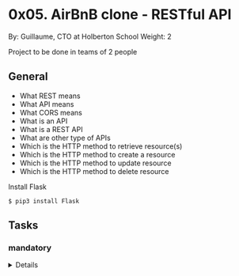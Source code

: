 # 0x05. AirBnB clone - RESTful API
By: Guillaume, CTO at Holberton School
Weight: 2
 
Project to be done in teams of 2 people

## General
- What REST means
- What API means
- What CORS means
- What is an API
- What is a REST API
- What are other type of APIs
- Which is the HTTP method to retrieve resource(s)
- Which is the HTTP method to create a resource
- Which is the HTTP method to update resource
- Which is the HTTP method to delete resource

Install Flask

    $ pip3 install Flask

## Tasks
### mandatory
<details>
### 0. Restart from scratch!
<details>
 
No no no! We are already too far in the project to restart everything.
 
But once again, let’s work on a new codebase.
 
For this project you will fork this [codebase](https://github.com/alexaorrico/AirBnB_clone_v2):
 
- Update the repository name to AirBnB_clone_v3
- Update the README.md:
    - Add yourself as an author of the project
    - Add new information about your new contribution
    - Make it better!
- If you’re the owner of this codebase, create a new repository called AirBnB_clone_v3 and copy over all files from AirBnB_clone_v2

</details>

### 1. Never fail!

<details>
 
At Holberton, we have a lot of tests, and they all pass! Just for the Intranet itself, there are:
- 5,213 assertions (as of 08/20/2018)
- 13,061 assertions (as of 01/25/2021)

The following requirements must be met for your project:

all current tests must pass (don’t delete them…)
add new tests as much as you can (tests are mandatory for some tasks)

    guillaume@ubuntu:~/AirBnB_v3$ python3 -m unittest discover tests 2>&1 | tail -1
    OK
    guillaume@ubuntu:~/AirBnB_v3$ HBNB_ENV=test HBNB_MYSQL_USER=hbnb_test HBNB_MYSQL_PWD=hbnb_test_pwd HBNB_MYSQL_HOST=localhost HBNB_MYSQL_DB=hbnb_test_db HBNB_TYPE_STORAGE=db python3 -m unittest discover tests 2>&1 /dev/null | tail -n 1
    OK
    guillaume@ubuntu:~/AirBnB_v3$ 

 </details>
 
### 2. Improve storage
<details>
Update DBStorage and FileStorage, adding two new methods. All changes should be done in the branch storage_get_count:

A method to retrieve one object:

- Prototype: def get(self, cls, id):
    - cls: class
    - id: string representing the object ID
- Returns the object based on the class and its ID, or None if not found

A method to count the number of objects in storage:

- Prototype: def count(self, cls=None):
    - cls: class (optional)
- Returns the number of objects in storage matching the given class. If no class is passed, returns the count of all objects in storage.

Don’t forget to add new tests for these 2 methods on each storage engine.

    guillaume@ubuntu:~/AirBnB_v3$ cat test_get_count.py
    #!/usr/bin/python3
    """ Test .get() and .count() methods
    """
    from models import storage
    from models.state import State

    print("All objects: {}".format(storage.count()))
    print("State objects: {}".format(storage.count(State)))

    first_state_id = list(storage.all(State).values())[0].id
    print("First state: {}".format(storage.get(State, first_state_id)))

    guillaume@ubuntu:~/AirBnB_v3$
    guillaume@ubuntu:~/AirBnB_v3$ HBNB_MYSQL_USER=hbnb_dev HBNB_MYSQL_PWD=hbnb_dev_pwd HBNB_MYSQL_HOST=localhost HBNB_MYSQL_DB=hbnb_dev_db HBNB_TYPE_STORAGE=db ./test_get_count.py 
    All objects: 1013
    State objects: 27
    First state: [State] (f8d21261-3e79-4f5c-829a-99d7452cd73c) {'name': 'Colorado', 'updated_at': datetime.datetime(2017, 3, 25, 2, 17, 6), 'created_at': datetime.datetime(2017, 3, 25, 2, 17, 6), '_sa_instance_state': <sqlalchemy.orm.state.InstanceState object at 0x7fc0103a8e80>, 'id': 'f8d21261-3e79-4f5c-829a-99d7452cd73c'}
    guillaume@ubuntu:~/AirBnB_v3$
    guillaume@ubuntu:~/AirBnB_v3$ ./test_get_count.py 
    All objects: 19
    State objects: 5
    First state: [State] (af14c85b-172f-4474-8a30-d4ec21f9795e) {'updated_at': datetime.datetime(2017, 4, 13, 17, 10, 22, 378824), 'name': 'Arizona', 'id': 'af14c85b-172f-4474-8a30-d4ec21f9795e', 'created_at': datetime.datetime(2017, 4, 13, 17, 10, 22, 378763)}
    guillaume@ubuntu:~/AirBnB_v3$ 
    For this task, you must make a pull request on GitHub.com, and ask at least one of your peer to review and merge it.
  </details>
 
 ### 3. Status of your API
 <details>
  
It’s time to start your API!
  
Your first endpoint (route) will be to return the status of your API:

    guillaume@ubuntu:~/AirBnB_v3$ HBNB_MYSQL_USER=hbnb_dev HBNB_MYSQL_PWD=hbnb_dev_pwd HBNB_MYSQL_HOST=localhost HBNB_MYSQL_DB=hbnb_dev_db HBNB_TYPE_STORAGE=db HBNB_API_HOST=0.0.0.0 HBNB_API_PORT=5000 python3 -m api.v1.app
     * Running on http://0.0.0.0:5000/ (Press CTRL+C to quit)
    ...
In another terminal:

    guillaume@ubuntu:~/AirBnB_v3$ curl -X GET http://0.0.0.0:5000/api/v1/status
    {
      "status": "OK"
    }
    guillaume@ubuntu:~/AirBnB_v3$ 
    guillaume@ubuntu:~/AirBnB_v3$ curl -X GET -s http://0.0.0.0:5000/api/v1/status -vvv 2>&1 | grep Content-Type
    < Content-Type: application/json
    guillaume@ubuntu:~/AirBnB_v3$ 
Magic right? (No need to have a pretty rendered output, it’s a JSON, only the structure is important)

Ok, let starts:

- Create a folder api at the root of the project with an empty file __init__.py
- Create a folder v1 inside api:
    - create an empty file __init__.py
    - create a file app.py:
        - create a variable app, instance of Flask
        - import storage from models
        - import app_views from api.v1.views
        - register the blueprint app_views to your Flask instance app
        - declare a method to handle @app.teardown_appcontext that calls storage.close()
        - inside if __name__ == "__main__":, run your Flask server (variable app) with:
            - host = environment variable HBNB_API_HOST or 0.0.0.0 if not defined
            - port = environment variable HBNB_API_PORT or 5000 if not defined
            - threaded=True
- Create a folder views inside v1:
    - create a file __init__.py:
        - import Blueprint from flask doc
        - create a variable app_views which is an instance of Blueprint (url prefix must be /api/v1)
        - wildcard import of everything in the package api.v1.views.index => PEP8 will complain about it, don’t worry, it’s normal and this file (v1/views/__init__.py) won’t be check.
- create a file index.py
    - import app_views from api.v1.views
    - create a route /status on the object app_views that returns a JSON: "status": "OK" (see example)
 </details>

### 4. Some stats?
<details>
 
Create an endpoint that retrieves the number of each objects by type:

- In api/v1/views/index.py
- Route: /api/v1/stats
- You must use the newly added count() method from storage
  
    guillaume@ubuntu:~/AirBnB_v3$ curl -X GET http://0.0.0.0:5000/api/v1/stats
    {
      "amenities": 47, 
      "cities": 36, 
      "places": 154, 
      "reviews": 718, 
      "states": 27, 
      "users": 31
    }
    guillaume@ubuntu:~/AirBnB_v3$ 

</details>

### 5. Not found
<details>
 
Designers are really creative when they have to design a “404 page”, a “Not found”… 34 brilliantly designed 404 error pages

Today it’s different, because you won’t use HTML and CSS, but JSON!

In api/v1/app.py, create a handler for 404 errors that returns a JSON-formatted 404 status code response. The content should be: "error": "Not found"

    guillaume@ubuntu:~/AirBnB_v3$ curl -X GET http://0.0.0.0:5000/api/v1/nop
    {
      "error": "Not found"
    }
    guillaume@ubuntu:~/AirBnB_v3$ curl -X GET http://0.0.0.0:5000/api/v1/nop -vvv
    *   Trying 0.0.0.0...
    * TCP_NODELAY set
    * Connected to 0.0.0.0 (127.0.0.1) port 5000 (#0)
    > GET /api/v1/nop HTTP/1.1
    > Host: 0.0.0.0:5000
    > User-Agent: curl/7.51.0
    > Accept: */*
    > 
    * HTTP 1.0, assume close after body
    < HTTP/1.0 404 NOT FOUND
    < Content-Type: application/json
    < Content-Length: 27
    < Server: Werkzeug/0.12.1 Python/3.4.3
    < Date: Fri, 14 Apr 2017 23:43:24 GMT
    < 
    {
      "error": "Not found"
    }
    guillaume@ubuntu:~/AirBnB_v3$ 
---
</details>

### 6. State
<details>
 
- Create a new view for State objects that handles all default RESTFul API actions:
    - In the file api/v1/views/states.py
    - You must use to_dict() to retrieve an object into a valid JSON
    - Update api/v1/views/__init__.py to import this new file

- Retrieves the list of all State objects: GET /api/v1/states
 
- Retrieves a State object: GET /api/v1/states/<state_id>
    - If the state_id is not linked to any State object, raise a 404 error

- Deletes a State object:: DELETE /api/v1/states/<state_id>
    - If the state_id is not linked to any State object, raise a 404 error
    - Returns an empty dictionary with the status code 200

- Creates a State: POST /api/v1/states
    - You must use request.get_json from Flask to transform the HTTP body request to a dictionary
    - If the HTTP body request is not valid JSON, raise a 400 error with the message Not a JSON
    - If the dictionary doesn’t contain the key name, raise a 400 error with the message Missing name
    - Returns the new State with the status code 201

- Updates a State object: PUT /api/v1/states/<state_id>
    - If the state_id is not linked to any State object, raise a 404 error
    - You must use request.get_json from Flask to transform the HTTP body request to a dictionary
    - If the HTTP body request is not valid JSON, raise a 400 error with the message Not a JSON
    - Update the State object with all key-value pairs of the dictionary.
    - Ignore keys: id, created_at and updated_at
    - Returns the State object with the status code 200
---
    guillaume@ubuntu:~/AirBnB_v3$ curl -X GET http://0.0.0.0:5000/api/v1/states/
    [
      {
        "__class__": "State", 
        "created_at": "2017-04-14T00:00:02", 
        "id": "8f165686-c98d-46d9-87d9-d6059ade2d99", 
        "name": "Louisiana", 
        "updated_at": "2017-04-14T00:00:02"
      }, 
      {
        "__class__": "State", 
        "created_at": "2017-04-14T16:21:42", 
        "id": "1a9c29c7-e39c-4840-b5f9-74310b34f269", 
        "name": "Arizona", 
        "updated_at": "2017-04-14T16:21:42"
      }, 
    ...
    guillaume@ubuntu:~/AirBnB_v3$ 
    guillaume@ubuntu:~/AirBnB_v3$ curl -X GET http://0.0.0.0:5000/api/v1/states/8f165686-c98d-46d9-87d9-d6059ade2d99
     {
      "__class__": "State", 
      "created_at": "2017-04-14T00:00:02", 
      "id": "8f165686-c98d-46d9-87d9-d6059ade2d99", 
      "name": "Louisiana", 
      "updated_at": "2017-04-14T00:00:02"
    }
    guillaume@ubuntu:~/AirBnB_v3$ 
    guillaume@ubuntu:~/AirBnB_v3$ curl -X POST http://0.0.0.0:5000/api/v1/states/ -H "Content-Type: application/json" -d '{"name": "California"}' -vvv
    *   Trying 0.0.0.0...
    * TCP_NODELAY set
    * Connected to 0.0.0.0 (127.0.0.1) port 5000 (#0)
    > POST /api/v1/states/ HTTP/1.1
    > Host: 0.0.0.0:5000
    > User-Agent: curl/7.51.0
    > Accept: */*
    > Content-Type: application/json
    > Content-Length: 22
    > 
    * upload completely sent off: 22 out of 22 bytes
    * HTTP 1.0, assume close after body
    < HTTP/1.0 201 CREATED
    < Content-Type: application/json
    < Content-Length: 195
    < Server: Werkzeug/0.12.1 Python/3.4.3
    < Date: Sat, 15 Apr 2017 01:30:27 GMT
    < 
    {
      "__class__": "State", 
      "created_at": "2017-04-15T01:30:27.557877", 
      "id": "feadaa73-9e4b-4514-905b-8253f36b46f6", 
      "name": "California", 
      "updated_at": "2017-04-15T01:30:27.558081"
    }
    * Curl_http_done: called premature == 0
    * Closing connection 0
    guillaume@ubuntu:~/AirBnB_v3$ 
    guillaume@ubuntu:~/AirBnB_v3$ curl -X PUT http://0.0.0.0:5000/api/v1/states/feadaa73-9e4b-4514-905b-8253f36b46f6 -H "Content-Type: application/json" -d '{"name": "California is so cool"}'
    {
      "__class__": "State", 
      "created_at": "2017-04-15T01:30:28", 
      "id": "feadaa73-9e4b-4514-905b-8253f36b46f6", 
      "name": "California is so cool", 
      "updated_at": "2017-04-15T01:51:08.044996"
    }
    guillaume@ubuntu:~/AirBnB_v3$ 
    guillaume@ubuntu:~/AirBnB_v3$ curl -X GET http://0.0.0.0:5000/api/v1/states/feadaa73-9e4b-4514-905b-8253f36b46f6
    {
      "__class__": "State", 
      "created_at": "2017-04-15T01:30:28", 
      "id": "feadaa73-9e4b-4514-905b-8253f36b46f6", 
      "name": "California is so cool", 
      "updated_at": "2017-04-15T01:51:08"
    }
    guillaume@ubuntu:~/AirBnB_v3$ 
    guillaume@ubuntu:~/AirBnB_v3$ curl -X DELETE http://0.0.0.0:5000/api/v1/states/feadaa73-9e4b-4514-905b-8253f36b46f6
    {}
    guillaume@ubuntu:~/AirBnB_v3$ 
    guillaume@ubuntu:~/AirBnB_v3$ curl -X GET http://0.0.0.0:5000/api/v1/states/feadaa73-9e4b-4514-905b-8253f36b46f6
    {
      "error": "Not found"
    }
    guillaume@ubuntu:~/AirBnB_v3$
  
(No need to have a pretty rendered output, it’s a JSON, only the structure is important)
  
</details>

### 7. City
<details>

- Same as State, create a new view for City objects that handles all default RESTFul API actions:
    - In the file api/v1/views/cities.py
    - You must use to_dict() to serialize an object into valid JSON
    - Update api/v1/views/__init__.py to import this new file

- Retrieves the list of all City objects of a State: GET /api/v1/states/<state_id>/cities
    - If the state_id is not linked to any State object, raise a 404 error

- Retrieves a City object. : GET /api/v1/cities/<city_id>
    - If the city_id is not linked to any City object, raise a 404 error

- Deletes a City object: DELETE /api/v1/cities/<city_id>
    - If the city_id is not linked to any City object, raise a 404 error
    - Returns an empty dictionary with the status code 200

- Creates a City: POST /api/v1/states/<state_id>/cities
    - You must use request.get_json from Flask to transform the HTTP body request to a dictionary
    - If the state_id is not linked to any State object, raise a 404 error
    - If the HTTP body request is not a valid JSON, raise a 400 error with the message Not a JSON
    - If the dictionary doesn’t contain the key name, raise a 400 error with the message Missing name
    - Returns the new City with the status code 201
 
- Updates a City object: PUT /api/v1/cities/<city_id>
    - If the city_id is not linked to any City object, raise a 404 error
    - You must use request.get_json from Flask to transform the HTTP body request to a dictionary
    - If the HTTP request body is not valid JSON, raise a 400 error with the message Not a JSON
    - Update the City object with all key-value pairs of the dictionary
    - Ignore keys: id, state_id, created_at and updated_at
    - Returns the City object with the status code 200
 
    guillaume@ubuntu:~/AirBnB_v3$ curl -X GET http://0.0.0.0:5000/api/v1/states/not_an_id/cities/
    {
      "error": "Not found"
    }
    guillaume@ubuntu:~/AirBnB_v3$ 
    guillaume@ubuntu:~/AirBnB_v3$ curl -X GET http://0.0.0.0:5000/api/v1/states/2b9a4627-8a9e-4f32-a752-9a84fa7f4efd/cities
    [
      {
        "__class__": "City", 
        "created_at": "2017-03-25T02:17:06", 
        "id": "1da255c0-f023-4779-8134-2b1b40f87683", 
        "name": "New Orleans", 
        "state_id": "2b9a4627-8a9e-4f32-a752-9a84fa7f4efd", 
        "updated_at": "2017-03-25T02:17:06"
      }, 
      {
        "__class__": "City", 
        "created_at": "2017-03-25T02:17:06", 
        "id": "45903748-fa39-4cd0-8a0b-c62bfe471702", 
        "name": "Lafayette", 
        "state_id": "2b9a4627-8a9e-4f32-a752-9a84fa7f4efd", 
        "updated_at": "2017-03-25T02:17:06"
      }, 
      {
        "__class__": "City", 
        "created_at": "2017-03-25T02:17:06", 
        "id": "e4e40a6e-59ff-4b4f-ab72-d6d100201588", 
        "name": "Baton rouge", 
        "state_id": "2b9a4627-8a9e-4f32-a752-9a84fa7f4efd", 
        "updated_at": "2017-03-25T02:17:06"
      }
    ]
    guillaume@ubuntu:~/AirBnB_v3$ 
    guillaume@ubuntu:~/AirBnB_v3$ curl -X GET http://0.0.0.0:5000/api/v1/cities/1da255c0-f023-4779-8134-2b1b40f87683
    {
      "__class__": "City", 
      "created_at": "2017-03-25T02:17:06", 
      "id": "1da255c0-f023-4779-8134-2b1b40f87683", 
      "name": "New Orleans", 
      "state_id": "2b9a4627-8a9e-4f32-a752-9a84fa7f4efd", 
      "updated_at": "2017-03-25T02:17:06"
    }
    guillaume@ubuntu:~/AirBnB_v3$ 
    guillaume@ubuntu:~/AirBnB_v3$ curl -X POST http://0.0.0.0:5000/api/v1/states/2b9a4627-8a9e-4f32-a752-9a84fa7f4efd/cities -H "Content-Type: application/json" -d '{"name": "Alexandria"}' -vvv
    *   Trying 0.0.0.0...
    * TCP_NODELAY set
    * Connected to 0.0.0.0 (127.0.0.1) port 5000 (#0)
    > POST /api/v1/states/2b9a4627-8a9e-4f32-a752-9a84fa7f4efd/cities/ HTTP/1.1
    > Host: 0.0.0.0:5000
    > User-Agent: curl/7.51.0
    > Accept: */*
    > Content-Type: application/json
    > Content-Length: 22
    > 
    * upload completely sent off: 22 out of 22 bytes
    * HTTP 1.0, assume close after body
    < HTTP/1.0 201 CREATED
    < Content-Type: application/json
    < Content-Length: 249
    < Server: Werkzeug/0.12.1 Python/3.4.3
    < Date: Sun, 16 Apr 2017 03:14:05 GMT
    < 
    {
      "__class__": "City", 
      "created_at": "2017-04-16T03:14:05.655490", 
      "id": "b75ae104-a8a3-475e-bf74-ab0a066ca2af", 
      "name": "Alexandria", 
      "state_id": "2b9a4627-8a9e-4f32-a752-9a84fa7f4efd", 
      "updated_at": "2017-04-16T03:14:05.655748"
    }
    * Curl_http_done: called premature == 0
    * Closing connection 0
    guillaume@ubuntu:~/AirBnB_v3$ 
    guillaume@ubuntu:~/AirBnB_v3$ curl -X PUT http://0.0.0.0:5000/api/v1/cities/b75ae104-a8a3-475e-bf74-ab0a066ca2af -H "Content-Type: application/json" -d '{"name": "Bossier City"}'
    {
      "__class__": "City", 
      "created_at": "2017-04-16T03:14:06", 
      "id": "b75ae104-a8a3-475e-bf74-ab0a066ca2af", 
      "name": "Bossier City", 
      "state_id": "2b9a4627-8a9e-4f32-a752-9a84fa7f4efd", 
      "updated_at": "2017-04-16T03:15:12.895894"
    }
    guillaume@ubuntu:~/AirBnB_v3$ 
    guillaume@ubuntu:~/AirBnB_v3$ curl -X GET http://0.0.0.0:5000/api/v1/cities/b75ae104-a8a3-475e-bf74-ab0a066ca2af
    {
      "__class__": "City", 
      "created_at": "2017-04-16T03:14:06", 
      "id": "b75ae104-a8a3-475e-bf74-ab0a066ca2af", 
      "name": "Bossier City", 
      "state_id": "2b9a4627-8a9e-4f32-a752-9a84fa7f4efd", 
      "updated_at": "2017-04-16T03:15:13"
    }
    guillaume@ubuntu:~/AirBnB_v3$ 
    guillaume@ubuntu:~/AirBnB_v3$ curl -X DELETE http://0.0.0.0:5000/api/v1/cities/b75ae104-a8a3-475e-bf74-ab0a066ca2af
    {}
    guillaume@ubuntu:~/AirBnB_v3$ 
    guillaume@ubuntu:~/AirBnB_v3$ curl -X GET http://0.0.0.0:5000/api/v1/cities/b75ae104-a8a3-475e-bf74-ab0a066ca2af
    {
      "error": "Not found"
    }
    guillaume@ubuntu:~/AirBnB_v3$ 
 
</details>

### 8. Amenity
<details>
- Create a new view for Amenity objects that handles all default RESTFul API actions:
    - In the file api/v1/views/amenities.py
    - You must use to_dict() to serialize an object into valid JSON
    - Update api/v1/views/__init__.py to import this new file

- Retrieves the list of all Amenity objects: GET /api/v1/amenities

- Retrieves a Amenity object: GET /api/v1/amenities/<amenity_id>
    - If the amenity_id is not linked to any Amenity object, raise a 404 error

- Deletes a Amenity object:: DELETE /api/v1/amenities/<amenity_id>
    - If the amenity_id is not linked to any Amenity object, raise a 404 error
    - Returns an empty dictionary with the status code 200

- Creates a Amenity: POST /api/v1/amenities
    - You must use request.get_json from Flask to transform the HTTP request to a dictionary
    - If the HTTP request body is not valid JSON, raise a 400 error with the message Not a JSON
    - If the dictionary doesn’t contain the key name, raise a 400 error with the message Missing name
    - Returns the new Amenity with the status code 201

- Updates a Amenity object: PUT /api/v1/amenities/<amenity_id>
    - If the amenity_id is not linked to any Amenity object, raise a 404 error
    - You must use request.get_json from Flask to transform the HTTP request to a dictionary
    - If the HTTP request body is not valid JSON, raise a 400 error with the message Not a JSON
    - Update the Amenity object with all key-value pairs of the dictionary
    - Ignore keys: id, created_at and updated_at
    - Returns the Amenity object with the status code 200
</details>
    
### 9. User
<details>
- Create a new view for User object that handles all default RESTFul API actions:
    - In the file api/v1/views/users.py
    - You must use to_dict() to retrieve an object into a valid JSON
    - Update api/v1/views/__init__.py to import this new file

- Retrieves the list of all User objects: GET /api/v1/users

- Retrieves a User object: GET /api/v1/users/<user_id>
    - If the user_id is not linked to any User object, raise a 404 error

- Deletes a User object:: DELETE /api/v1/users/<user_id>
    - If the user_id is not linked to any User object, raise a 404 error
    - Returns an empty dictionary with the status code 200

Creates a User: POST /api/v1/users
    - You must use request.get_json from Flask to transform the HTTP body request to a dictionary
    - If the HTTP body request is not valid JSON, raise a 400 error with the message Not a JSON
    - If the dictionary doesn’t contain the key email, raise a 400 error with the message Missing email
    - If the dictionary doesn’t contain the key password, raise a 400 error with the message Missing password
    - Returns the new User with the status code 201

 Updates a User object: PUT /api/v1/users/<user_id>
    - If the user_id is not linked to any User object, raise a 404 error
    - You must use request.get_json from Flask to transform the HTTP body request to a dictionary
    - If the HTTP body request is not valid JSON, raise a 400 error with the message Not a JSON
    - Update the User object with all key-value pairs of the dictionary
    - Ignore keys: id, email, created_at and updated_at
    - Returns the User object with the status code 200
</details>
    
### 10. Place
<details>
- Create a new view for Place objects that handles all default RESTFul API actions:
    - In the file api/v1/views/places.py
    - You must use to_dict() to retrieve an object into a valid JSON
    - Update api/v1/views/__init__.py to import this new file
 
- Retrieves the list of all Place objects of a City: GET /api/v1/cities/<city_id>/places
    - If the city_id is not linked to any City object, raise a 404 error

- Retrieves a Place object. : GET /api/v1/places/<place_id>
    - If the place_id is not linked to any Place object, raise a 404 error

- Deletes a Place object: DELETE /api/v1/places/<place_id>
    - If the place_id is not linked to any Place object, raise a 404 error
    - Returns an empty dictionary with the status code 200

- Creates a Place: POST /api/v1/cities/<city_id>/places
    You must use request.get_json from Flask to transform the HTTP request to a dictionary
    If the city_id is not linked to any City object, raise a 404 error
    If the HTTP request body is not valid JSON, raise a 400 error with the message Not a JSON
    If the dictionary doesn’t contain the key user_id, raise a 400 error with the message Missing user_id
    If the user_id is not linked to any User object, raise a 404 error
    If the dictionary doesn’t contain the key name, raise a 400 error with the message Missing name
    Returns the new Place with the status code 201
 
- Updates a Place object: PUT /api/v1/places/<place_id>
    - If the place_id is not linked to any Place object, raise a 404 error
    - You must use request.get_json from Flask to transform the HTTP request to a dictionary
    - If the HTTP request body is not valid JSON, raise a 400 error with the message Not a JSON
    - Update the Place object with all key-value pairs of the dictionary
    - Ignore keys: id, user_id, city_id, created_at and updated_at
    - Returns the Place object with the status code 200

</details>
    
### 11. Reviews
<details>
 
- Create a new view for Review object that handles all default RESTFul API actions:
    - In the file api/v1/views/places_reviews.py
    - You must use to_dict() to retrieve an object into valid JSON
    - Update api/v1/views/__init__.py to import this new file

- Retrieves the list of all Review objects of a Place: GET /api/v1/places/<place_id>/reviews
    - If the place_id is not linked to any Place object, raise a 404 error

- Retrieves a Review object. : GET /api/v1/reviews/<review_id>
    - If the review_id is not linked to any Review object, raise a 404 error

- Deletes a Review object: DELETE /api/v1/reviews/<review_id>
    - If the review_id is not linked to any Review object, raise a 404 error
    - Returns an empty dictionary with the status code 200
 
- Creates a Review: POST /api/v1/places/<place_id>/reviews
    - You must use request.get_json from Flask to transform the HTTP request to a dictionary
    - If the place_id is not linked to any Place object, raise a 404 error
    - If the HTTP body request is not valid JSON, raise a 400 error with the message Not a JSON
    - If the dictionary doesn’t contain the key user_id, raise a 400 error with the message Missing user_id
    - If the user_id is not linked to any User object, raise a 404 error
    - If the dictionary doesn’t contain the key text, raise a 400 error with the message Missing text
    - Returns the new Review with the status code 201
 
- Updates a Review object: PUT /api/v1/reviews/<review_id>
    - If the review_id is not linked to any Review object, raise a 404 error
    - You must use request.get_json from Flask to transform the HTTP request to a dictionary
    - If the HTTP request body is not valid JSON, raise a 400 error with the message Not a JSON
    - Update the Review object with all key-value pairs of the dictionary
    - Ignore keys: id, user_id, place_id, created_at and updated_at
    - Returns the Review object with the status code 200
 
</details>
    
### 12. HTTP access control (CORS)
<details>
A resource makes a cross-origin HTTP request when it requests a resource from a different domain, or port, than the one the first resource itself serves.

Read the full definition [here](https://developer.mozilla.org/en-US/docs/Web/HTTP/CORS)

Why do we need this?

Because you will soon start allowing a web client to make requests your API. If your API doesn’t have a correct CORS setup, your web client won’t be able to access your data.

With Flask, it’s really easy, you will use the class CORS of the module flask_cors.

How to install it: $ pip3 install flask_cors

Update api/v1/app.py to create a CORS instance allowing: /* for 0.0.0.0

You will update it later when you will deploy your API to production.

Now you can see this HTTP Response Header: < Access-Control-Allow-Origin: 0.0.0.0

    guillaume@ubuntu:~/AirBnB_v3$ curl -X GET http://0.0.0.0:5000/api/v1/cities/1da255c0-f023-4779-8134-2b1b40f87683 -vvv
    *   Trying 0.0.0.0...
    * TCP_NODELAY set
    * Connected to 0.0.0.0 (127.0.0.1) port 5000 (#0)
    > GET /api/v1/states/2b9a4627-8a9e-4f32-a752-9a84fa7f4efd/cities/1da255c0-f023-4779-8134-2b1b40f87683 HTTP/1.1
    > Host: 0.0.0.0:5000
    > User-Agent: curl/7.51.0
    > Accept: */*
    > 
    * HTTP 1.0, assume close after body
    < HTTP/1.0 200 OK
    < Content-Type: application/json
    < Access-Control-Allow-Origin: 0.0.0.0
    < Content-Length: 236
    < Server: Werkzeug/0.12.1 Python/3.4.3
    < Date: Sun, 16 Apr 2017 04:20:13 GMT
    < 
    {
      "__class__": "City", 
      "created_at": "2017-03-25T02:17:06", 
      "id": "1da255c0-f023-4779-8134-2b1b40f87683", 
      "name": "New Orleans", 
      "state_id": "2b9a4627-8a9e-4f32-a752-9a84fa7f4efd", 
      "updated_at": "2017-03-25T02:17:06"
    }
    * Curl_http_done: called premature == 0
    * Closing connection 0
    guillaume@ubuntu:~/AirBnB_v3$ 
 
</details>
</details>
